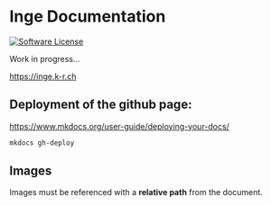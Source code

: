 # Inge Documentation

[![Software License](https://img.shields.io/badge/license-MIT-blue.svg?style=flat-square)](LICENSE)

Work in progress...

https://inge.k-r.ch

## Deployment of the github page:

https://www.mkdocs.org/user-guide/deploying-your-docs/

```bash
mkdocs gh-deploy
```

## Images

Images must be referenced with a __relative path__ from the document. 

